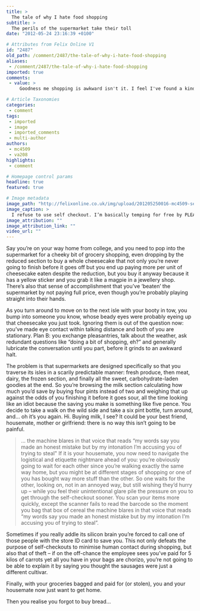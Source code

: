```yaml
---
title: >
  The tale of why I hate food shopping
subtitle: >
  The perils of the supermarket take their toll
date: "2012-05-24 23:16:39 +0100"

# Attributes from Felix Online V1
id: "2487"
old_path: /comment/2487/the-tale-of-why-i-hate-food-shopping
aliases:
 - /comment/2487/the-tale-of-why-i-hate-food-shopping
imported: true
comments:
 - value: >
     Goodness me shopping is awkward isn't it. I feel I've found a kindred spirit.

# Article Taxonomies
categories:
 - comment
tags:
 - imported
 - image
 - imported_comments
 - multi-author
authors:
 - mc4509
 - va208
highlights:
 - comment

# Homepage control params
headline: true
featured: true

# Image metadata
image_path: "http://felixonline.co.uk/img/upload/201205250016-mc4509-self-checkout.jpg"
image_caption: >
  I refuse to use self checkout. I’m basically temping for free by PLEASE REMOVE ITEM FROM BAGGING ARE
image_attribution: ""
image_attribution_link: ""
video_url: ""
---
```


Say you’re on your way home from college, and you need to pop into the supermarket for a cheeky bit of grocery shopping, even dropping by the reduced section to buy a whole cheesecake that not only you’re never going to finish before it goes off but you end up paying more per unit of cheesecake eaten despite the reduction, but you buy it anyway because it has a yellow sticker and you grab it like a magpie in a jewellery shop. There’s also that sense of accomplishment that you’ve ‘beaten’ the supermarket by not paying full price, even though you’re probably playing straight into their hands.

As you turn around to move on to the next isle with your booty in tow, you bump into someone you know, whose beady eyes were probably eyeing up that cheesecake you just took. Ignoring them is out of the question now: you’ve made eye contact within talking distance and both of you are stationary. Plan B: you exchange pleasantries, talk about the weather, ask redundant questions like “doing a bit of shopping, eh?” and generally lubricate the conversation until you part, before it grinds to an awkward halt.

The problem is that supermarkets are designed specifically so that you traverse its isles in a scarily predictable manner: fresh produce, then meat, dairy, the frozen section, and finally all the sweet, carbohydrate-laden goodies at the end. So you’re browsing the milk section calculating how much you’d save by buying four pints instead of two and weighing that up against the odds of you finishing it before it goes sour, all the time looking like an idiot because the saving you make is something like five pence. You decide to take a walk on the wild side and take a six pint bottle, turn around, and… oh it’s you again. Hi. Buying milk, I see? It could be your best friend, housemate, mother or girlfriend: there is no way this isn’t going to be painful.
> ... the machine blares in that voice that reads “my words say you made an honest mistake but by my intonation I’m accusing you of trying to steal"
If it is your housemate, you now need to navigate the logistical and etiquette nightmare ahead of you: you’re obviously going to wait for each other since you’re walking exactly the same way home, but you might be at different stages of shopping or one of you has bought way more stuff than the other. So one waits for the other, looking on, not in an annoyed way, but still wishing they’d hurry up – while you feel their unintentional glare pile the pressure on you to get through the self-checkout sooner. You scan your items more quickly, except the scanner fails to read the barcode so the moment you bag that box of cereal the machine blares in that voice that reads “my words say you made an honest mistake but by my intonation I’m accusing you of trying to steal”.

Sometimes if you really addle its silicon brain you’re forced to call one of those people with the store ID card to save you. This not only defeats the purpose of self-checkouts to minimise human contact during shopping, but also that of theft – if on the off-chance the employee sees you’ve paid for 5 kilos of carrots yet all you have in your bags are chorizo, you’re not going to be able to explain it by saying you thought the sausages were just a different cultivar.

Finally, with your groceries bagged and paid for (or stolen), you and your housemate now just want to get home.

Then you realise you forgot to buy bread…
